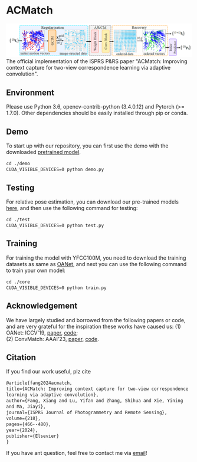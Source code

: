 # ACMatch
![Framework](https://github.com/ShineFox/ACMatch/blob/main/framework.png)  
The official implementation of the ISPRS P&amp;RS paper "ACMatch: Improving context capture for two-view correspondence learning via adaptive convolution".

## Environment
Please use Python 3.6, opencv-contrib-python (3.4.0.12) and Pytorch (>= 1.7.0). Other dependencies should be easily installed through pip or conda.

## Demo
To start up with our repository, you can first use the demo with the downloaded [pretrained model](https://drive.google.com/drive/folders/18TIQ3E_Vj95tF8u7wQECkTxX0wWjS6NB?usp=drive_link).  
    
    cd ./demo
    CUDA_VISIBLE_DEVICES=0 python demo.py

## Testing
For relative pose estimation, you can download our pre-trained models [here](https://drive.google.com/drive/folders/18TIQ3E_Vj95tF8u7wQECkTxX0wWjS6NB?usp=drive_link), and then use the following command for testing:  

    cd ./test
    CUDA_VISIBLE_DEVICES=0 python test.py

## Training
For training the model with YFCC100M, you need to download the training datasets as same as [OANet](https://github.com/zjhthu/OANet), and next you can use the following command to train your own model:  

    cd ./core
    CUDA_VISIBLE_DEVICES=0 python train.py

## Acknowledgement
We have largely studied and borrowed from the following papers or code, and are very grateful for the inspiration these works have caused us: 
(1) OANet:  ICCV'19, [paper](https://openaccess.thecvf.com/content_ICCV_2019/papers/Zhang_Learning_Two-View_Correspondences_and_Geometry_Using_Order-Aware_Network_ICCV_2019_paper.pdf), [code](https://github.com/zjhthu/OANet);  
(2) ConvMatch: AAAI'23, [paper](https://ojs.aaai.org/index.php/AAAI/article/view/25456), [code](https://github.com/SuhZhang/ConvMatch).

## Citation
If you find our work useful, plz cite  

    @article{fang2024acmatch,
    title={ACMatch: Improving context capture for two-view correspondence learning via adaptive convolution},
    author={Fang, Xiang and Lu, Yifan and Zhang, Shihua and Xie, Yining and Ma, Jiayi},
    journal={ISPRS Journal of Photogrammetry and Remote Sensing},
    volume={218},
    pages={466--480},
    year={2024},
    publisher={Elsevier}
    }

If you have ant question, feel free to contact me via [email](xiangfang@whu.edu.cn)!

